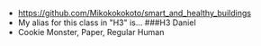 - https://github.com/Mikokokokoto/smart_and_healthy_buildings
- My alias for this class in "H3" is... ###H3 Daniel
- Cookie Monster, Paper, Regular Human
